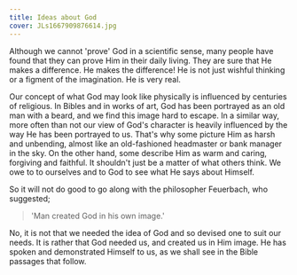 ```yaml
---
title: Ideas about God
cover: JLs1667909876614.jpg
---
```


Although we cannot 'prove' God in a scientific sense, many people have found that they can prove Him in their daily living. They are sure that He makes a difference. He makes the difference! He is not just wishful thinking or a figment of the imagination. He is very real.

Our concept of what God may look like physically is influenced by centuries of religious. In Bibles and in works of art, God has been portrayed as an old man with a beard, and we find this image hard to escape. In a similar way, more often than not our view of God's character is heavily influenced by the way He has been portrayed to us. That's why some picture Him as harsh and unbending, almost like an old-fashioned headmaster or bank manager in the sky. On the other hand, some describe Him as warm and caring, forgiving and faithful. It shouldn't just be a matter of what others think. We owe to to ourselves and to God to see what He says about Himself.

So it will not do good to go along with the philosopher Feuerbach, who suggested;

>  'Man created God in his own image.' 

No, it is not that we needed the idea of God and so devised one to suit our needs. It is rather that God needed us, and created us in Him image. He has spoken and demonstrated Himself to us, as we shall see in the Bible passages that follow.